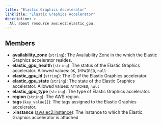 ```yaml
---
title: "Elastic Graphics Accelerator"
linkTitle: "Elastic Graphics Accelerator"
description: >
  All about resource aws:ec2:elastic_gpu.
---
```



## Members
* **availability_zone**
(`string`):
The Availability Zone in the which the Elastic Graphics accelerator resides.
* **elastic_gpu_health**
(`string`):
The status of the Elastic Graphics accelerator.
Allowed values: `OK`, `IMPAIRED`, `null`
* **elastic_gpu_id**
(`string`):
The ID of the Elastic Graphics accelerator.
* **elastic_gpu_state**
(`string`):
The state of the Elastic Graphics accelerator.
Allowed values: `ATTACHED`, `null`
* **elastic_gpu_type**
(`string`):
The type of Elastic Graphics accelerator.
* **region**
(`string`):
The AWS region.
* **tags**
(`key_value[]`):
The tags assigned to the Elastic Graphics accelerator.
* **&gt;instance**
([aws:ec2:instance](../../aws/ec2_instance)):
The instance to which the Elastic Graphics accelerator is attached
